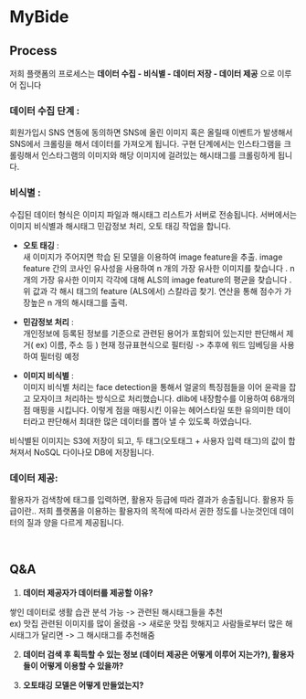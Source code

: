 # MyBide
 
## Process

저희 플랫폼의 프로세스는 **데이터 수집 - 비식별 - 데이터 저장 - 데이터 제공** 으로 이루어 집니다

### 데이터 수집 단계 :

회원가입시 SNS 연동에 동의하면 SNS에 올린 이미지 혹은 올릴때 이벤트가 발생해서
SNS에서 크롤링을 해서 데이터를 가져오게 됩니다. 구현 단계에서는 인스타그램을 크롤링해서
인스타그램의 이미지와 해당 이미지에 걸려있는 해시태그를 크롤링하게 됩니다.

### 비식별 :
수집된 데이터 형식은 이미지 파일과 해시태그 리스트가 서버로 전송됩니다.
서버에서는 이미지 비식별과 해시태그 민감정보 처리, 오토 태깅 작업을 합니다.


- **오토 태깅** :<br>
새 이미지가 주어지면 학습 된 모델을 이용하여 image feature을 추출.
image feature 간의 코사인 유사성을 사용하여 n 개의 가장 유사한 이미지를 찾습니다 .
n 개의 가장 유사한 이미지 각각에 대해 ALS의 image feature의 평균을 찾습니다 .
위 값과 각 해시 태그의 feature (ALS에서) 스칼라곱 찾기.
연산을 통해 점수가 가장높은 n 개의 해시태그를 출력.

- **민감정보 처리** : <br>
개인정보에 등록된 정보를 기준으로 관련된 용어가 포함되어 있는지만 판단해서 제거( ex) 이름, 주소 등 )
현재 정규표현식으로 필터링 -> 추후에 워드 임베딩을 사용하여 필터링 예정

- **이미지 비식별** : <br> 
이미지 비식별 처리는 face detection을 통해서 얼굴의 특징점들을 이어 윤곽을 잡고 모자이크 처리하는 방식으로 처리했습니다.
dlib에 내장함수를 이용하여 68개의 점 매핑을 시킵니다. 이렇게 점을 매핑시킨 이유는
헤어스타일 또한 유의미한 데이터라고 판단해서 최대한 많은 데이터를 뽑아 낼 수 있도록 하였습니다.


비식별된 이미지는 S3에 저장이 되고, 두 태그(오토태그 + 사용자 입력 태그)의 값이 합쳐져서 NoSQL 다이나모 DB에 저장됩니다.


### 데이터 제공: 

활용자가 검색창에 태그를 입력하면, 활용자 등급에 따라 결과가 송출됩니다. 활용자 등급이란.. 저희 플랫폼을 이용하는 활용자의 목적에 따라서 권한 정도를 나눈것인데 데이터의 질과 양을 다르게 제공됩니다.


<br>

## Q&A

1. **데이터 제공자가 데이터를 제공할 이유?**

쌓인 데이터로 생활 습관 분석 가능 -> 관련된 해시태그들을 추천<br>
ex) 맛집 관련된 이미지를 많이 올렸음 -> 새로운 맛집 핫해지고 사람들로부터 많은 해시태그가 달리면 -> 그 해시태그를 추천해줌

2. **데이터 검색 후 획득할 수 있는 정보 (데이터 제공은 어떻게 이루어 지는가?), 활용자들이 어떻게 이용할 수 있을까?**

3. **오토태깅 모델은 어떻게 만들었는지?**